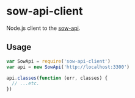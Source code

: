 # sow-api-client
Node.js client to the [sow-api](https://github.com/tableflip/sow-api).

## Usage

```js
var SowApi = require('sow-api-client')
var api = new SowApi('http://localhost:3300')

api.classes(function (err, classes) {
  // ...etc.
})
```